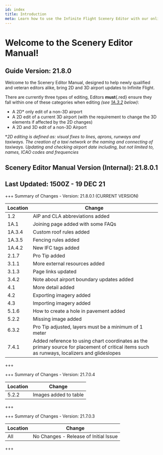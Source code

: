 ```yaml
---
id: index
title: Introduction
meta: Learn how to use the Infinite Flight Scenery Editor with our online documentation.
---
```


# Welcome to the Scenery Editor Manual!



## Guide Version: 21.8.0



Welcome to the Scenery Editor Manual, designed to help newly qualified and veteran editors alike, bring 2D and 3D airport updates to Infinite Flight. 



There are currently three types of editing, Editors **must**{.red} ensure they fall within one of these categories when editing *(see [1A.3.2](/guide/scenery-editor-manual/1a.-administration/1a.3-editor-rules#1a.3.2) below)*:

- A 2D* only edit of a non-3D airport
- A 2D edit of a current 3D airport (with the requirement to change the 3D elements if affected by the 2D changes)
- A 2D and 3D edit of a non-3D Airport



**2D editing is defined as: visual fixes to lines, aprons, runways and taxiways. The creation of a taxi network or the naming and connecting of taxiways. Updating and checking airport date including, but not limited to, names, ICAO codes and frequencies*



## Scenery Editor Manual Version (Internal): 21.8.0.1

## Last Updated: 1500Z - 19 DEC 21



+++ Summary of Changes - Version: 21.8.0.1 (CURRENT VERSION)

| Location | Change                                                       |
| -------- | ------------------------------------------------------------ |
| 1.2      | AIP and CLA abbreviations added                              |
| 1A.1     | Joining page added with some FAQs                            |
| 1A.3.4   | Custom roof rules added                                      |
| 1A.3.5   | Fencing rules added                                          |
| 1A.4.2   | New IFC tags added                                           |
| 2.1.7    | Pro Tip added                                                |
| 3.1.1    | More external resources added                                |
| 3.1.3    | Page links updated                                           |
| 3.4.2    | Note about airport boundary updates added                    |
| 4.1      | More detail added                                            |
| 4.2      | Exporting imagery added                                      |
| 4.3      | Importing imagery added                                      |
| 5.1.6    | How to create a hole in pavement added                       |
| 5.2.2    | Missing image added                                          |
| 6.3.2    | Pro Tip adjusted, layers must be a minimum of 1 meter        |
| 7.4.1    | Added reference to using chart coordinates as the primary source for placement of critical items such as runways, localizers and glideslopes |

+++



+++ Summary of Changes - Version: 21.7.0.4

| Location | Change                |
| -------- | --------------------- |
| 5.2.2    | Images added to table |

+++



+++ Summary of Changes - Version: 21.7.0.3

| Location | Change                                |
| -------- | ------------------------------------- |
| All      | No Changes - Release of Initial Issue |

+++

